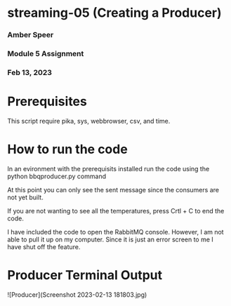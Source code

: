 # streaming-05 (Creating a Producer)
### Amber Speer
### Module 5 Assignment
### Feb 13, 2023



# Prerequisites

This script require pika, sys, webbrowser, csv, and time.

# How to run the code

In an evironment with the prerequisits installed run the code using the python bbqproducer.py command

At this point you can only see the sent message since the consumers are not yet built.

If you are not wanting to see all the temperatures, press Crtl + C to end the code.

I have included the code to open the RabbitMQ console.  However, I am not able to pull it up on my computer.  Since it is just an error screen to me I have shut off the feature.

# Producer Terminal Output

![Producer](Screenshot 2023-02-13 181803.jpg)
